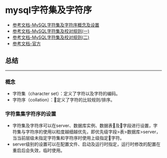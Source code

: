 # mysql字符集及字符序

* [参考文档-MySQL字符集及字符序概念及设置](https://www.cnblogs.com/chyingp/p/mysql-character-set-collation.html)
*  [参考文档-MySQL字符集及校对规则(一)](https://mp.weixin.qq.com/s/3se2C3ew7-IeLvYzOyZJiA)
* [参考文档-MySQL字符集及校对规则(二)](https://mp.weixin.qq.com/s/em8hPsCjsB9WCBR1LPn0Cw)
* [参考文档-官方](https://dev.mysql.com/doc/refman/5.7/en/charset.html)


## 总结
---
### 概念
* 字符集（character set）：定义了字符以及字符的编码。
* 字符序（collation）：定义了字符的比较规则/排序。

### 字符集集字符序的设置

* 字符集及字符序可以在server、数据库实例、数据表及字段进行设置，字符集与字符序的使用以粒度越细越优先，即优先级字段>表>数据库>server，当当前层级未指定字符集和字符序时使用上级指定字符。
* server级别的设置可以在配置文件、启动及运行时指定，运行时修改的配置在重启后会失效，临时使用。

###